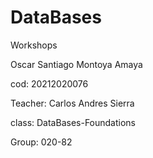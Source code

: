 # DataBases
Workshops


Oscar Santiago Montoya Amaya


cod: 20212020076


Teacher: Carlos Andres Sierra


class: DataBases-Foundations


Group: 020-82
